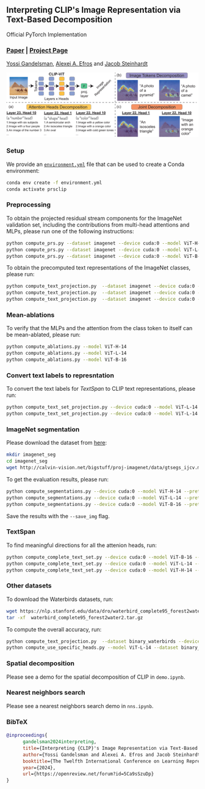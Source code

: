 ## Interpreting CLIP's Image Representation via Text-Based Decomposition
Official PyTorch Implementation

### [Paper](https://arxiv.org/abs/2310.05916) | [Project Page](https://yossigandelsman.github.io/clip_decomposition/)

[Yossi Gandelsman](https://yossigandelsman.github.io/), [Alexei A. Efros](https://people.eecs.berkeley.edu/~efros/) and [Jacob Steinhardt](https://jsteinhardt.stat.berkeley.edu/)

![Teaser](images/teaser.png)

### Setup
We provide an [`environment.yml`](environment.yml) file that can be used to create a Conda environment:

```bash
conda env create -f environment.yml
conda activate prsclip
```
### Preprocessing
To obtain the projected residual stream components for the ImageNet validation set, including the contributions from multi-head attentions and MLPs, please run one of the following instructions:

```bash
python compute_prs.py --dataset imagenet --device cuda:0 --model ViT-H-14 --pretrained laion2b_s32b_b79k --data_path <PATH>
python compute_prs.py --dataset imagenet --device cuda:0 --model ViT-L-14 --pretrained laion2b_s32b_b82k --data_path <PATH>
python compute_prs.py --dataset imagenet --device cuda:0 --model ViT-B-16 --pretrained laion2b_s34b_b88k --data_path <PATH>
```

To obtain the precomputed text representations of the ImageNet classes, please run:
```bash
python compute_text_projection.py  --dataset imagenet --device cuda:0 --model ViT-H-14 --pretrained laion2b_s32b_b79k
python compute_text_projection.py  --dataset imagenet --device cuda:0 --model ViT-L-14 --pretrained laion2b_s32b_b82k
python compute_text_projection.py  --dataset imagenet --device cuda:0 --model ViT-B-16 --pretrained laion2b_s34b_b88k
```

### Mean-ablations
To verify that the MLPs and the attention from the class token to itself can be mean-ablated, please run:

```bash
python compute_ablations.py --model ViT-H-14
python compute_ablations.py --model ViT-L-14
python compute_ablations.py --model ViT-B-16
```

### Convert text labels to represntation 
To convert the text labels for <i>TextSpan</i> to CLIP text representations, please run:

```bash
python compute_text_set_projection.py --device cuda:0 --model ViT-L-14 --pretrained laion2b_s32b_b82k --data_path text_descriptions/google_3498_english.txt
python compute_text_set_projection.py --device cuda:0 --model ViT-L-14 --pretrained laion2b_s32b_b82k --data_path text_descriptions/image_descriptions_general.txt
```

### ImageNet segmentation
Please download the dataset from [here](http://calvin-vision.net/bigstuff/proj-imagenet/data/gtsegs_ijcv.mat):

```bash
mkdir imagenet_seg
cd imagenet_seg
wget http://calvin-vision.net/bigstuff/proj-imagenet/data/gtsegs_ijcv.mat
```

To get the evaluation results, please run:

```bash
python compute_segmentations.py --device cuda:0 --model ViT-H-14 --pretrained laion2b_s32b_b79k --data_path imagenet_seg/gtsegs_ijcv.mat --save_img
python compute_segmentations.py --device cuda:0 --model ViT-L-14 --pretrained laion2b_s32b_b82k --data_path imagenet_seg/gtsegs_ijcv.mat --save_img
python compute_segmentations.py --device cuda:0 --model ViT-B-16 --pretrained laion2b_s34b_b88k --data_path imagenet_seg/gtsegs_ijcv.mat --save_img
```
Save the results with the `--save_img` flag.


### TextSpan

To find meaningful directions for all the attenion heads, run:
```bash
python compute_complete_text_set.py --device cuda:0 --model ViT-B-16 --texts_per_head 20 --num_of_last_layers 4 --text_descriptions image_descriptions_general
python compute_complete_text_set.py --device cuda:0 --model ViT-L-14 --texts_per_head 20 --num_of_last_layers 4 --text_descriptions image_descriptions_general
python compute_complete_text_set.py --device cuda:0 --model ViT-H-14 --texts_per_head 20 --num_of_last_layers 4 --text_descriptions image_descriptions_general
```

### Other datasets
To download the Waterbirds datasets, run:
```bash
wget https://nlp.stanford.edu/data/dro/waterbird_complete95_forest2water2.tar.gz
tar -xf  waterbird_complete95_forest2water2.tar.gz
```
To compute the overall accuracy, run:
```bash
python compute_text_projection.py  --dataset binary_waterbirds --device cuda:0 --model ViT-L-14 --pretrained laion2b_s32b_b82k
python compute_use_specific_heads.py --model ViT-L-14 --dataset binary_waterbirds 
```

### Spatial decomposition
Please see a demo for the spatial decomposition of CLIP in `demo.ipynb`. 


### Nearest neighbors search
Please see a nearest neighbors search demo in `nns.ipynb`.

### BibTeX

```bibtex
@inproceedings{
      gandelsman2024interpreting,
      title={Interpreting {CLIP}'s Image Representation via Text-Based Decomposition},
      author={Yossi Gandelsman and Alexei A. Efros and Jacob Steinhardt},
      booktitle={The Twelfth International Conference on Learning Representations},
      year={2024},
      url={https://openreview.net/forum?id=5Ca9sSzuDp}
}
```